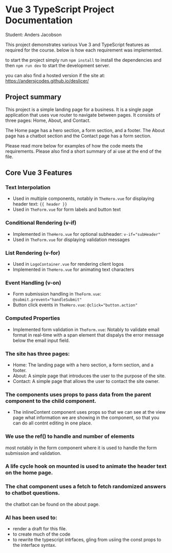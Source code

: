 # Vue 3 TypeScript Project Documentation

Student: Anders Jacobson

This project demonstrates various Vue 3 and TypeScript features as required for the course. below is how each requirement was implemented.

to start the project simply run `npm install` to install the dependencies and then `npm run dev` to start the development server.

you can also find a hosted version if the site at:
https://andersjcodes.github.io/deslicer/

## Project summary

This project is a simple landing page for a business. It is a single page application that uses vue router to navigate between pages. It consists of three pages: Home, About, and Contact.

The Home page has a hero section, a form section, and a footer. The About page has a chatbot section and the Contact page has a form section.

Please read more below for examples of how the code meets the requirements. Please also find a short summary of ai use at the end of the file.

## Core Vue 3 Features

### Text Interpolation

- Used in multiple components, notably in `TheHero.vue` for displaying header text: `{{ header }}`
- Used in `TheForm.vue` for form labels and button text

### Conditional Rendering (v-if)

- Implemented in `TheHero.vue` for optional subheader: `v-if="subHeader"`
- Used in `TheForm.vue` for displaying validation messages

### List Rendering (v-for)

- Used in `LogoContainer.vue` for rendering client logos
- Implemented in `TheHero.vue` for animating text characters

### Event Handling (v-on)

- Form submission handling in `TheForm.vue`: `@submit.prevent="handleSubmit"`
- Button click events in `TheHero.vue`: `@click="button.action"`

### Computed Properties

- Implemented form validation in `TheForm.vue`: Notably to validate email format in real-time with a span element that dispalys the error message below the email input field.

### The site has three pages:

- Home: The landing page with a hero section, a form section, and a footer.
- About: A simple page that introduces the user to the purpose of the site.
- Contact: A simple page that allows the user to contact the site owner.

### The components uses props to pass data from the parent component to the child component.

- The inlineContent component uses props so that we can see at the view page what information we are showing in the component, so that you can do all contnt editing in one place.

### We use the ref() to handle and number of elements

most notably in the form component where it is used to handle the form submission and validation.

### A life cycle hook on mounted is used to animate the header text on the home page.

### The chat component uses a fetch to fetch randomized answers to chatbot questions.

the chatbot can be found on the about page.

### AI has been used to:

- render a draft for this file.
- to create much of the code
- to rewrite the typescript intrfaces, gling from usiing the const props to the interface syntax.
